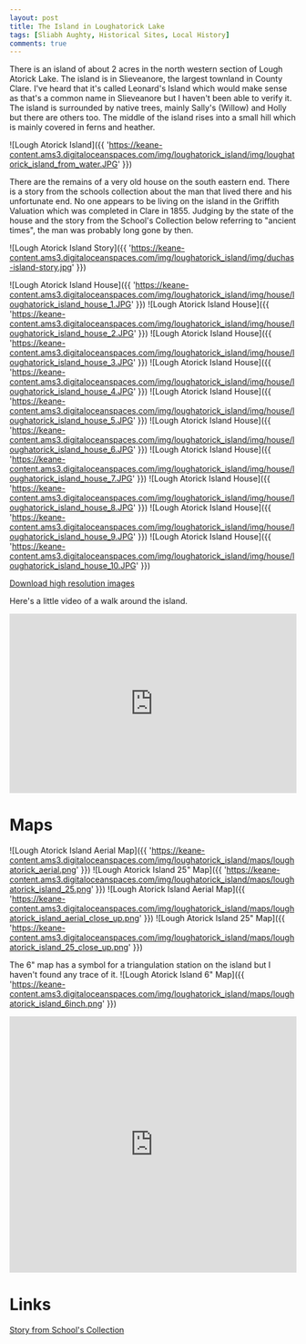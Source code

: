 ```yaml
---
layout: post
title: The Island in Loughatorick Lake
tags: [Sliabh Aughty, Historical Sites, Local History]
comments: true
---
```


There is an island of about 2 acres in the north western section of Lough Atorick Lake. The island is in Slieveanore, the largest townland in County Clare. I've heard that it's called Leonard's Island which would make sense as that's a common name in Slieveanore but I haven't been able to verify it. The island is surrounded by native trees, mainly Sally's (Willow) and Holly but there are others too. The middle of the island rises into a small hill which is mainly covered in ferns and heather.

![Lough Atorick Island]({{ 'https://keane-content.ams3.digitaloceanspaces.com/img/loughatorick_island/img/loughatorick_island_from_water.JPG' }})

There are the remains of a very old house on the south eastern end. There is a story from the schools collection about the man that lived there and his unfortunate end. No one appears to be living on the island in the Griffith Valuation which was completed in Clare in 1855. Judging by the state of the house and the story from the School's Collection below referring to "ancient times", the man was probably long gone by then.

![Lough Atorick Island Story]({{ 'https://keane-content.ams3.digitaloceanspaces.com/img/loughatorick_island/img/duchas-island-story.jpg' }})

![Lough Atorick Island House]({{ 'https://keane-content.ams3.digitaloceanspaces.com/img/loughatorick_island/img/house/loughatorick_island_house_1.JPG' }})
![Lough Atorick Island House]({{ 'https://keane-content.ams3.digitaloceanspaces.com/img/loughatorick_island/img/house/loughatorick_island_house_2.JPG' }})
![Lough Atorick Island House]({{ 'https://keane-content.ams3.digitaloceanspaces.com/img/loughatorick_island/img/house/loughatorick_island_house_3.JPG' }})
![Lough Atorick Island House]({{ 'https://keane-content.ams3.digitaloceanspaces.com/img/loughatorick_island/img/house/loughatorick_island_house_4.JPG' }})
![Lough Atorick Island House]({{ 'https://keane-content.ams3.digitaloceanspaces.com/img/loughatorick_island/img/house/loughatorick_island_house_5.JPG' }})
![Lough Atorick Island House]({{ 'https://keane-content.ams3.digitaloceanspaces.com/img/loughatorick_island/img/house/loughatorick_island_house_6.JPG' }})
![Lough Atorick Island House]({{ 'https://keane-content.ams3.digitaloceanspaces.com/img/loughatorick_island/img/house/loughatorick_island_house_7.JPG' }})
![Lough Atorick Island House]({{ 'https://keane-content.ams3.digitaloceanspaces.com/img/loughatorick_island/img/house/loughatorick_island_house_8.JPG' }})
![Lough Atorick Island House]({{ 'https://keane-content.ams3.digitaloceanspaces.com/img/loughatorick_island/img/house/loughatorick_island_house_9.JPG' }})
![Lough Atorick Island House]({{ 'https://keane-content.ams3.digitaloceanspaces.com/img/loughatorick_island/img/house/loughatorick_island_house_10.JPG' }})

[Download high resolution images](https://keane-content.ams3.digitaloceanspaces.com/img/loughatorick_island/img/house/loughatorick-island-highres.zip)

Here's a little video of a walk around the island.
<iframe width="100%" height="315" src="https://www.youtube.com/embed/yoUzf343bcw" title="YouTube video player" frameborder="0" allow="accelerometer; autoplay; clipboard-write; encrypted-media; gyroscope; picture-in-picture" allowfullscreen></iframe>

# Maps
![Lough Atorick Island Aerial Map]({{ 'https://keane-content.ams3.digitaloceanspaces.com/img/loughatorick_island/maps/loughatorick_aerial.png' }})
![Lough Atorick Island 25" Map]({{ 'https://keane-content.ams3.digitaloceanspaces.com/img/loughatorick_island/maps/loughatorick_island_25.png' }})
![Lough Atorick Island Aerial Map]({{ 'https://keane-content.ams3.digitaloceanspaces.com/img/loughatorick_island/maps/loughatorick_island_aerial_close_up.png' }})
![Lough Atorick Island 25" Map]({{ 'https://keane-content.ams3.digitaloceanspaces.com/img/loughatorick_island/maps/loughatorick_island_25_close_up.png' }})

The 6" map has a symbol for a triangulation station on the island but I haven't found any trace of it.
![Lough Atorick Island 6" Map]({{ 'https://keane-content.ams3.digitaloceanspaces.com/img/loughatorick_island/maps/loughatorick_island_6inch.png' }})

<iframe width="100%" height="450" frameborder="0" style="border:0" src="https://www.google.com/maps/embed/v1/place?q=53.020636,-8.554596
&amp;key=AIzaSyBVNC6dbEIPRjV2os7cRJfSaEh7WLjx9ZQ&maptype=satellite"></iframe>

# Links
[Story from School's Collection](https://www.duchas.ie/en/cbes/4583312/4578704)

